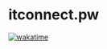 # itconnect.pw

[![wakatime](https://wakatime.com/badge/user/7dfffda2-e19b-4623-ac69-1e03a88afab8/project/f6115629-478b-4812-a2fe-d13a50537268.svg)](https://wakatime.com/badge/user/7dfffda2-e19b-4623-ac69-1e03a88afab8/project/f6115629-478b-4812-a2fe-d13a50537268)
